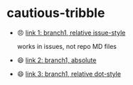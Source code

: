 # cautious-tribble

* :angry: [link 1: branch1, relative issue-style](/lsloan/cautious-tribble/tree/branch1/)

    works in issues, not repo MD files

* :smile: [link 2: branch1, absolute](//github.com/lsloan/cautious-tribble/tree/branch1/) 
* :smile: [link 3: branch1, relative dot-style](../../tree/branch1/)
